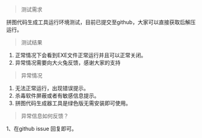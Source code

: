 > 测试需求

拼图代码生成工具运行环境测试，目前已提交至github，大家可以直接获取后解压运行。

> 测试结果

1. 正常情况下会看到EXE文件正常运行并且可以正常关闭。
2. 异常情况需要向大火兔反馈，感谢大家的支持

> 异常情况

1. 无法正常运行，出现错误提示。
2. 杀毒软件屏蔽或者有敏感信息提示。
3. 拼图代码生成器工具是绿色版无需安装即可使用。

> 异常信息如何反馈？

1、在github issue 回复即可。